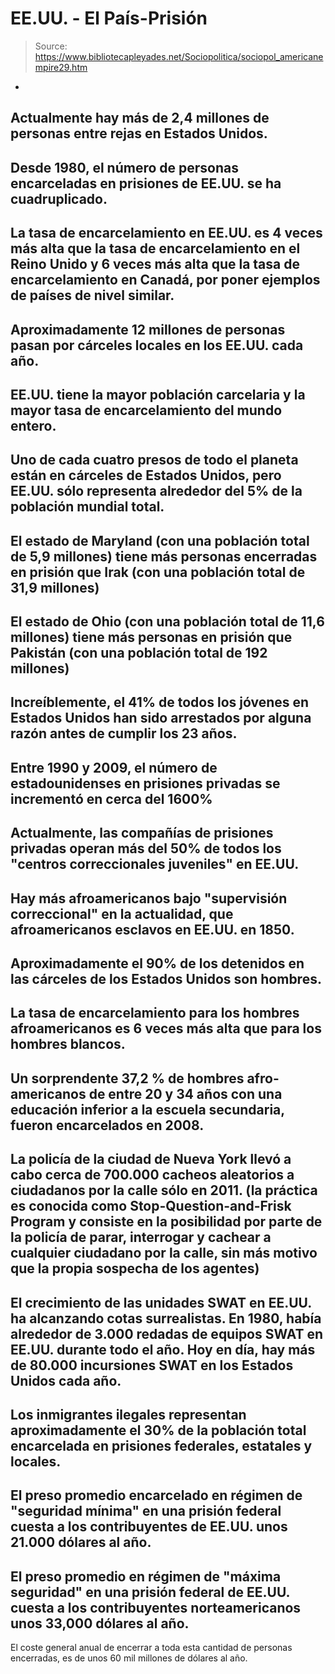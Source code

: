 # EE.UU. - El País-Prisión

> Source: https://www.bibliotecapleyades.net/Sociopolitica/sociopol_americanempire29.htm

-
Actualmente hay más de 2,4
millones de personas entre rejas en Estados Unidos.
-
Desde 1980, el número de
personas encarceladas en prisiones de EE.UU. se ha
cuadruplicado.
-
La tasa de encarcelamiento en
EE.UU. es 4 veces más alta que la tasa de encarcelamiento en
el Reino Unido y 6 veces más alta que la tasa de
encarcelamiento en Canadá, por poner ejemplos de países de
nivel similar.
-
Aproximadamente 12 millones de
personas pasan por cárceles locales en los EE.UU. cada año.
-
EE.UU. tiene la mayor población
carcelaria y la mayor tasa de encarcelamiento del mundo
entero.
-
Uno de cada cuatro presos de
todo el planeta están en cárceles de Estados Unidos, pero
EE.UU. sólo representa alrededor del 5% de la población
mundial total.
-
El estado de Maryland (con una
población total de 5,9 millones) tiene más personas
encerradas en prisión que Irak (con una población total de
31,9 millones)
-
El estado de Ohio (con una
población total de 11,6 millones) tiene más personas en
prisión que Pakistán (con una población total de 192
millones)
-
Increíblemente, el 41% de todos
los jóvenes en Estados Unidos han sido arrestados por alguna
razón antes de cumplir los 23 años.
-
Entre 1990 y 2009, el número de
estadounidenses en prisiones privadas se incrementó en cerca
del 1600%
-
Actualmente, las compañías de
prisiones privadas operan más del 50% de todos los
"centros correccionales juveniles" en EE.UU.
-
Hay más afroamericanos bajo
"supervisión correccional" en la actualidad, que
afroamericanos esclavos en EE.UU. en 1850.
-
Aproximadamente el 90% de los
detenidos en las cárceles de los Estados Unidos son hombres.
-
La tasa de encarcelamiento para
los hombres afroamericanos es 6 veces más alta que para los
hombres blancos.
-
Un sorprendente 37,2 % de
hombres afro-americanos de entre 20 y 34 años con una
educación inferior a la escuela secundaria, fueron
encarcelados en 2008.
-
La policía de la ciudad de Nueva
York llevó a cabo cerca de 700.000 cacheos aleatorios a
ciudadanos por la calle sólo en 2011. (la práctica es
conocida como Stop-Question-and-Frisk Program y
consiste en la posibilidad por parte de la policía de parar,
interrogar y cachear a cualquier ciudadano por la calle, sin
más motivo que la propia sospecha de los agentes)
-
El crecimiento de las unidades
SWAT en EE.UU. ha alcanzando cotas surrealistas. En 1980,
había alrededor de 3.000 redadas de equipos SWAT en EE.UU.
durante todo el año. Hoy en día, hay más de 80.000
incursiones SWAT en los Estados Unidos cada año.
-
Los inmigrantes ilegales
representan aproximadamente el 30% de la población total
encarcelada en prisiones federales, estatales y locales.
-
El preso promedio encarcelado en
régimen de "seguridad mínima" en una prisión federal cuesta
a los contribuyentes de EE.UU. unos 21.000 dólares al año.
-
El preso promedio en régimen de
"máxima seguridad" en una prisión federal de EE.UU. cuesta a
los contribuyentes norteamericanos unos 33,000 dólares al
año.
-
El coste general anual de
encerrar a toda esta cantidad de personas encerradas, es de
unos 60 mil millones de dólares al año.
